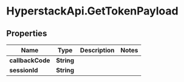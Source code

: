 # HyperstackApi.GetTokenPayload

## Properties

Name | Type | Description | Notes
------------ | ------------- | ------------- | -------------
**callbackCode** | **String** |  | 
**sessionId** | **String** |  | 



